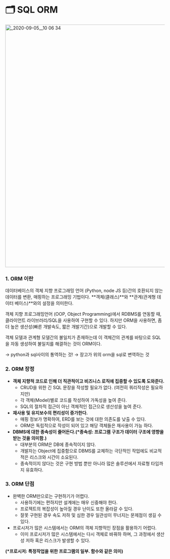 # :card_index_dividers: SQL ORM

<img width="766" alt="_2020-09-05__10 06 34" src="https://user-images.githubusercontent.com/60081217/92622640-3c926c80-f300-11ea-8d8d-c235b2c5ccbe.png">

### 1. ORM 이란

데이터베이스의 객체 지향 프로그래밍 언어 (Python, node JS 등)간의 호환되지 않는 데이터를 변환, 매핑하는 프로그래밍 기법이다. **객체(클래스)**와 **관계(관계형 데이터 베이스)**와의 설정을 의미한다.

객체 지향 프로그래밍언어 (OOP, Object Programming)에서 RDBMS를 연동할 때, 클라이언트 라이브러리/SQL을 사용하여 구현할 수 있다. 하지만 ORM을 사용하면, 좀 더 높은 생산성(빠른 개발속도, 짧은 개발기간)으로 개발할 수 있다.

객체 모델과 관계형 모델간의 불일치가 존재하는데 이 객체간의 관계를 바탕으로  SQL을 자동 생성하여 불일치를 해결하는 것이 ORM이다.

→ python과 sql사이의 통역하는 것! → 장고가 위의  orm을 sql로 변역하는 것



### 2. ORM 장정

- **객체 지향적 코드로 인해 더 직관적이고 비즈니스 로직에 집중할 수 있도록 도와준다.**
  - CRUD을 위한 긴 SQL 문장을 작성할 필요가 없다. (여전히 쿼리작성은 필요하지만)
  - 각 객체(Model)별로 코드를 작성하여 가독성을 높여 준다.
  - SQL의 절차적 접근이 아닌 객체적인 접근으로 생산성을 높여 준다.
- **재사용 및 유지보수의 편리성이 증가한다.**
  - 매핑 정보가 명확하여, ERD를 보는 것에 대한 의존도를 낮출 수 있다.
  - ORM은 독립적으로 작성이 되어 있고 해당 객체들은 재사용이 가능 하다.
- **DBMS에 대한 종속성이 줄어든다.(\*종속성: 프로그램 구조가 데이터 구조에 영향을 받는 것을 의미함.)**
  - 대부분의 ORM은 DB에 종속적이지 않다.
  - 개발자는 Object에 집중함으로 DBMS를 교체하는 극단적인 작업에도 비교적 적은 리스크와 시간이 소요된다.
  - 종속적이지 않다는 것은 구현 방법 뿐만 아니라 많은 솔루션에서 자료형 타입까지 유효하다.

### 3. ORM 단점

- 완벽한 ORM만으로는 구현하기가 어렵다.
  - 사용하기에는 편하지만 설계에는 매우 신중해야 한다.
  - 프로젝트의 복잡성이 높아질 경우 난이도 또한 올라갈 수 있다.
  - 잘못 구현된 경우 속도 저하 및 심한 경우 일관성이 무너지는 문제점이 생길 수 있다.
- 프로시저가 많은 시스템에서는 ORM의 객체 지향적인 장점을 활용하기 어렵다.
  - 이미 프로시저가 많은 시스템에서는 다시 객체로 바꿔하 하며, 그 과정에서 생산성 저하 혹은 리스크가 발생할 수 있다.

**(\*프로시저: 특정작업을 위한 프로그램의 일부. 함수와 같은 의미)**